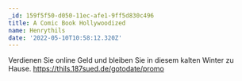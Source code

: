 ```yaml
---
_id: 159f5f50-d050-11ec-afe1-9ff5d830c496
title: A Comic Book Hollywoodized
name: Henrythils
date: '2022-05-10T10:58:12.320Z'
---
```

Verdienen Sie online Geld und bleiben Sie in diesem kalten Winter zu Hause. https://thils.187sued.de/gotodate/promo
